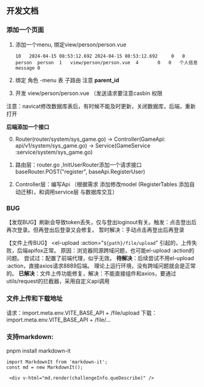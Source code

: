 ## 开发文档

### 添加一个页面

1. 添加一个menu, 绑定view/person/person.vue 

   ```
   10	2024-04-15 08:53:12.692	2024-04-15 08:53:12.692		0	0	person	person	1	view/person/person.vue	4		0	0	个人信息	message	0
   ```

2. 绑定 角色 -menu 表  子路由 注意 **parent_id**
3. 开发 view/person/person.vue  （发送请求要注意casbin 权限

注意：navicat修改数据库表后，有时候不能及时更新，关闭数据库，后端，重新打开

**后端添加一个接口**

0. Router(router/system/sys_game.go)   -> Controller(GameApi: api/v1/system/sys_game.go)  -> Service(GameService :service/system/sys_game.go) 

1. 路由层：router.go ,InitUserRouter添加一个请求接口
   baseRouter.POST("register", baseApi.RegisterUser)
2. Controller层：编写Api  （根据需求 添加修改model (RegisterTables 添加自动迁移)，和调用service层 与数据库交互）



### BUG

【发现BUG】刷新会导致token丢失，仅与登出loginout有关。触发：点击登出后再次登录。但再登出后登录又会修复。
		暂时解决：手动点击再登出后再登录

【文件上传BUG】 <el-upload  :action="`${path}/file/upload`" 引起的，上传失败，后端apifox正常。
原因：浏览器同源跨域问题，也可能el-upload  :action的问题。 
尝试过：配置了前端代理，似乎无效。
**待解决**：后续尝试不用el-upload  :action，直接axios请求8889后端。    理论上运行环境，没有跨域问题就会是正常的。
**已解决**：文件上传功能修复，解决：不能直接组件和axios，要通过utils/request的拦截器，采用自定义api调用

### 文件上传和下载地址
请求：import.meta.env.VITE_BASE_API + /file/upload
下载：import.meta.env.VITE_BASE_API + /file/...

### 支持markdown:

pnpm install markdown-it      
```vue
import MarkdownIt from 'markdown-it'; 
const md = new MarkdownIt();
 
 <div v-html="md.render(challengeInfo.queDescribe)" />
```

